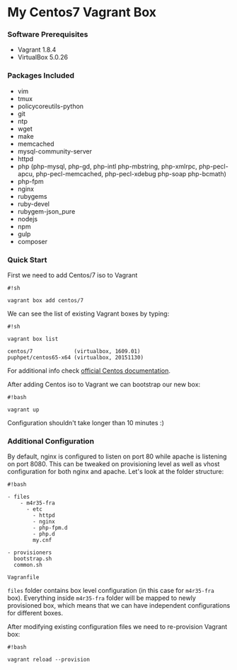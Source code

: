 # My Centos7 Vagrant Box #



### Software Prerequisites

* Vagrant 1.8.4
* VirtualBox 5.0.26

### Packages Included ###

* vim
* tmux
* policycoreutils-python
* git
* ntp
* wget
* make
* memcached
* mysql-community-server
* httpd
* php (php-mysql, php-gd, php-intl php-mbstring, php-xmlrpc, php-pecl-apcu, php-pecl-memcached, php-pecl-xdebug php-soap php-bcmath)
* php-fpm
* nginx 
* rubygems 
* ruby-devel 
* rubygem-json_pure 
* nodejs 
* npm
* gulp
* composer

### Quick Start ###

First we need to add Centos/7 iso to Vagrant

```
#!sh

vagrant box add centos/7
```

We can see the list of existing Vagrant boxes by typing:


```
#!sh

vagrant box list

centos/7             (virtualbox, 1609.01)
puphpet/centos65-x64 (virtualbox, 20151130)
```

For additional info check [official Centos documentation](https://seven.centos.org/2016/10/updated-centos-vagrant-images-available-v1609-01/).

After adding Centos iso to Vagrant we can bootstrap our new box:

```
#!bash

vagrant up
```
Configuration shouldn't take longer than 10 minutes :)

### Additional Configuration ###

By default, nginx is configured to listen on port 80 while apache is listening on port 8080. This can be tweaked on provisioning level as well as vhost configuration for both nginx and apache. Let's look at the folder structure:

```
#!bash

- files
    - m4r35-fra
      - etc
        - httpd
        - nginx
        - php-fpm.d
        - php.d
        my.cnf

- provisioners
  bootstrap.sh
  common.sh

Vagranfile
```

`files` folder contains box level configuration (in this case for `m4r35-fra` box). Everything inside `m4r35-fra` folder will be mapped to newly provisioned box, which means that we can have independent configurations for different boxes.

After modifying existing configuration files we need to re-provision Vagrant box:

```
#!bash

vagrant reload --provision
```